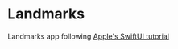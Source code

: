 # Landmarks
Landmarks app following [Apple's SwiftUI tutorial](https://developer.apple.com/tutorials/swiftui/)
